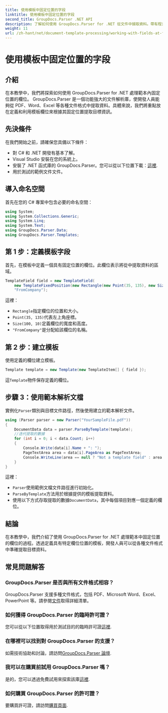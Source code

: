 ```yaml
---
title: 使用模板中固定位置的字段
linktitle: 使用模板中固定位置的字段
second_title: GroupDocs.Parser .NET API
description: 了解如何使用 GroupDocs.Parser for .NET 從文件中擷取資料。帶有程式碼範例的綜合教程。
weight: 11
url: /zh-hant/net/document-template-processing/working-with-fields-at-fixed-positions-in-templates/
---
```


# 使用模板中固定位置的字段

## 介紹
在本教學中，我們將探索如何使用 GroupDocs.Parser for .NET 處理範本內固定位置的欄位。 GroupDocs.Parser 是一個功能強大的文件解析庫，使開發人員能夠從 PDF、Word、Excel 等各種文件格式中提取資料。具體來說，我們將重點放在定義和利用模板欄位來根據其固定位置提取目標資訊。
## 先決條件
在我們開始之前，請確保您具備以下條件：
- 對 C# 和 .NET 開發有基本了解。
- Visual Studio 安裝在您的系統上。
- 安裝了 .NET 函式庫的 GroupDocs.Parser。您可以從以下位置下載：[這裡](https://releases.groupdocs.com/parser/net/).
- 用於測試的範例文件文件。

## 導入命名空間
首先在您的 C# 專案中包含必要的命名空間：
```csharp
using System;
using System.Collections.Generic;
using System.Linq;
using System.Text;
using GroupDocs.Parser.Data;
using GroupDocs.Parser.Templates;
```
## 第 1 步：定義模板字段
首先，在模板中定義一個具有固定位置的欄位。此欄位表示將從中提取資料的區域。
```csharp
TemplateField field = new TemplateField(
    new TemplateFixedPosition(new Rectangle(new Point(35, 135), new Size(100, 10))),
    "FromCompany");
```
這裡：
- `Rectangle`指定欄位的位置和大小。
- `Point(35, 135)`代表左上角座標。
- `Size(100, 10)`定義欄位的寬度和高度。
- `"FromCompany"`是分配給該欄位的名稱。
## 第 2 步：建立模板
使用定義的欄位建立模板。
```csharp
Template template = new Template(new TemplateItem[] { field });
```
這`Template`物件保存定義的欄位。
## 步驟 3：使用範本解析文檔
實例化`Parser`類別與目標文件路徑，然後使用建立的範本解析文件。
```csharp
using (Parser parser = new Parser("YourSampleFile.pdf"))
{
    DocumentData data = parser.ParseByTemplate(template);
    //迭代提取的數據
    for (int i = 0; i < data.Count; i++)
    {
        Console.Write(data[i].Name + ": ");
        PageTextArea area = data[i].PageArea as PageTextArea;
        Console.WriteLine(area == null ? "Not a template field" : area.Text);
    }
}
```
這裡：
- `Parser`使用範例文檔文件路徑進行初始化。
- `ParseByTemplate`方法用於根據提供的模板提取資料。
- 使用以下方式存取提取的數據`DocumentData`，其中每個項目對應一個定義的欄位。

## 結論
在本教學中，我們介紹了使用 GroupDocs.Parser for .NET 處理範本中固定位置的欄位的過程。透過定義具有特定欄位位置的模板，開發人員可以從各種文件格式中準確提取目標資料。

## 常見問題解答
### GroupDocs.Parser 是否與所有文件格式相容？
 GroupDocs.Parser 支援多種文件格式，包括 PDF、Microsoft Word、Excel、PowerPoint 等。請參閱[文件](https://tutorials.groupdocs.com/parser/net/)取得詳細清單。
### 如何獲得 GroupDocs.Parser 的臨時許可證？
您可以從以下位置取得用於測試目的的臨時許可證[這裡](https://purchase.groupdocs.com/temporary-license/).
### 在哪裡可以找到對 GroupDocs.Parser 的支援？
如需技術協助和討論，請訪問[GroupDocs.Parser 論壇](https://forum.groupdocs.com/c/parser/17).
### 我可以在購買前試用 GroupDocs.Parser 嗎？
是的，您可以透過免費試用來探索該庫[這裡](https://releases.groupdocs.com/).
### 如何購買 GroupDocs.Parser 的許可證？
要購買許可證，請訪問[購買頁面](https://purchase.groupdocs.com/buy).